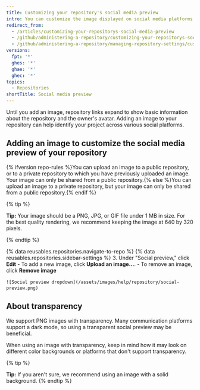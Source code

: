 ```yaml
---
title: Customizing your repository's social media preview
intro: You can customize the image displayed on social media platforms when someone links to your repository.
redirect_from:
  - /articles/customizing-your-repositorys-social-media-preview
  - /github/administering-a-repository/customizing-your-repositorys-social-media-preview
  - /github/administering-a-repository/managing-repository-settings/customizing-your-repositorys-social-media-preview
versions:
  fpt: '*'
  ghes: '*'
  ghae: '*'
  ghec: '*'
topics:
  - Repositories
shortTitle: Social media preview
---
```

Until you add an image, repository links expand to show basic information about the repository and the owner's avatar. Adding an image to your repository can help identify your project across various social platforms.

## Adding an image to customize the social media preview of your repository

{% ifversion repo-rules %}You can upload an image to a public repository, or to a private repository to which you have previously uploaded an image. Your image can only be shared from a public repository.{% else %}You can upload an image to a private repository, but your image can only be shared from a public repository.{% endif %}

{% tip %}

**Tip:** Your image should be a PNG, JPG, or GIF file under 1 MB in size. For the best quality rendering, we recommend keeping the image at 640 by 320 pixels.

{% endtip %}

{% data reusables.repositories.navigate-to-repo %}
{% data reusables.repositories.sidebar-settings %}
3. Under "Social preview," click **Edit**
    - To add a new image, click **Upload an image...**.
    - To remove an image, click **Remove image**

    ![Social preview dropdown](/assets/images/help/repository/social-preview.png)

## About transparency

We support PNG images with transparency. Many communication platforms support a dark mode, so using a transparent social preview may be beneficial.

When using an image with transparency, keep in mind how it may look on different color backgrounds or platforms that don't support transparency.

{% tip %}

**Tip:** If you aren't sure, we recommend using an image with a solid background.
{% endtip %}